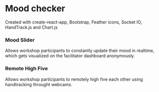 # Mood checker

Created with create-react-app, Bootstrap, Feather icons, Socket IO, HandTrack.js and Chart.js

### Mood Slider

Allows workshop participants to constantly update their mood in realtime, which gets visualized on the facilitator dashboard anonymously.

### Remote High Five

Allows workshop participants to remotely high five each other using handtracking throught webcams.
